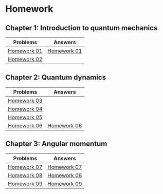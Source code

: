 # Homework

## Chapter 1: Introduction to quantum mechanics

|Problems|Answers|
| --- | --- |
|[Homework 01](https://github.com/YQChen-QI/Quantum-Mechanics/blob/master/Homework/Homework%2001/Problems.pdf)|[Homework 01](https://github.com/YQChen-QI/Quantum-Mechanics/blob/master/Homework/Homework%2001/HW%2001.pdf)|
|[Homework 02](https://github.com/YQChen-QI/Quantum-Mechanics/blob/master/Homework/Homework%2002/Problems.pdf)||

## Chapter 2: Quantum dynamics

|Problems|Answers|
| --- | --- |
|[Homework 03](https://github.com/YQChen-QI/Quantum-Mechanics/blob/master/Homework/Homework%2003/Problems.pdf)||
|[Homework 04](https://github.com/YQChen-QI/Quantum-Mechanics/blob/master/Homework/Homework%2004/Problems.pdf)||
|[Homework 05](https://github.com/YQChen-QI/Quantum-Mechanics/blob/master/Homework/Homework%2005/Problems.pdf)||
|[Homework 06](https://github.com/YQChen-QI/Quantum-Mechanics/blob/master/Homework/Homework%2006/Problems.pdf)|[Homework 06](https://github.com/YQChen-QI/Quantum-Mechanics/blob/master/Homework/Homework%2006/HW%2006.pdf)|

## Chapter 3: Angular momentum

|Problems|Answers|
| --- | --- |
|[Homework 07](https://github.com/YQChen-QI/Quantum-Mechanics/blob/master/Homework/Homework%2007/Problems.pdf)|[Homework 07](https://github.com/YQChen-QI/Quantum-Mechanics/blob/master/Homework/Homework%2007/HW%2007.pdf)|
|[Homework 08](https://github.com/YQChen-QI/Quantum-Mechanics/blob/master/Homework/Homework%2008/Problems.pdf)|[Homework 08](https://github.com/YQChen-QI/Quantum-Mechanics/blob/master/Homework/Homework%2008/HW%2008.pdf)|
|[Homework 09](https://github.com/YQChen-QI/Quantum-Mechanics/blob/master/Homework/Homework%2009/Problems.pdf)|[Homework 09](https://github.com/YQChen-QI/Quantum-Mechanics/blob/master/Homework/Homework%2009/HW%2009.pdf)|
